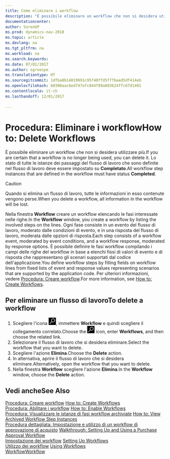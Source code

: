 ```yaml
---
title: Come eliminare i workflow
description: "È possibile eliminare un workflow che non si desidera utilizzare più. Lo stato di tutte le istanze dei passaggi del workflow che sono definite nel workflow deve essere impostato su **Completato**."
documentationcenter: 
author: SorenGP
ms.prod: dynamics-nav-2018
ms.topic: article
ms.devlang: na
ms.tgt_pltfrm: na
ms.workload: na
ms.search.keywords: 
ms.date: 07/01/2017
ms.author: sgroespe
ms.translationtype: HT
ms.sourcegitcommit: 1dfba8b14019991c95f40ffd5f7fbaed5df414eb
ms.openlocfilehash: b0308aac6ed747efc844f89a883624ffc67d1401
ms.contentlocale: it-ch
ms.lasthandoff: 12/01/2017

---
```

# <a name="how-to-delete-workflows"></a><span data-ttu-id="4e350-104">Procedura: Eliminare i workflow</span><span class="sxs-lookup"><span data-stu-id="4e350-104">How to: Delete Workflows</span></span>
<span data-ttu-id="4e350-105">È possibile eliminare un workflow che non si desidera utilizzare più.</span><span class="sxs-lookup"><span data-stu-id="4e350-105">If you are certain that a workflow is no longer being used, you can delete it.</span></span> <span data-ttu-id="4e350-106">Lo stato di tutte le istanze dei passaggi del flusso di lavoro che sono definite nel flusso di lavoro deve essere impostato su **Completato**.</span><span class="sxs-lookup"><span data-stu-id="4e350-106">All workflow step instances that are defined in the workflow must have status **Completed**.</span></span>  

> [!CAUTION]  
>  <span data-ttu-id="4e350-107">Quando si elimina un flusso di lavoro, tutte le informazioni in esso contenute vengono perse.</span><span class="sxs-lookup"><span data-stu-id="4e350-107">When you delete a workflow, all information in the workflow will be lost.</span></span>  

 <span data-ttu-id="4e350-108">Nella finestra **Workflow** creare un workflow elencando le fasi interessate nelle righe.</span><span class="sxs-lookup"><span data-stu-id="4e350-108">In the **Workflow** window, you create a workflow by listing the involved steps on the lines.</span></span> <span data-ttu-id="4e350-109">Ogni fase consiste in un evento del flusso di lavoro, moderato dalle condizioni di evento, e in una risposta del flusso di lavoro, moderata dalle opzioni di risposta.</span><span class="sxs-lookup"><span data-stu-id="4e350-109">Each step consists of a workflow event, moderated by event conditions, and a workflow response, moderated by response options.</span></span> <span data-ttu-id="4e350-110">È possibile definire le fasi workflow compilando i campi delle righe del workflow in base a elenchi fissi di valori di evento e di risposta che rappresentano gli scenari supportati dal codice dell'applicazione.</span><span class="sxs-lookup"><span data-stu-id="4e350-110">You define workflow steps by filling fields on workflow lines from fixed lists of event and response values representing scenarios that are supported by the application code.</span></span> <span data-ttu-id="4e350-111">Per ulteriori informazioni, vedere [Procedura: Creare workflow](across-how-to-create-workflows.md).</span><span class="sxs-lookup"><span data-stu-id="4e350-111">For more information, see [How to: Create Workflows](across-how-to-create-workflows.md).</span></span>  

## <a name="to-delete-a-workflow"></a><span data-ttu-id="4e350-112">Per eliminare un flusso di lavoro</span><span class="sxs-lookup"><span data-stu-id="4e350-112">To delete a workflow</span></span>  
1.  <span data-ttu-id="4e350-113">Scegliere l'icona ![Cerca pagina o report](media/ui-search/search_small.png "icona Cerca pagina o report"), immettere **Workflow** e quindi scegliere il collegamento correlato.</span><span class="sxs-lookup"><span data-stu-id="4e350-113">Choose the ![Search for Page or Report](media/ui-search/search_small.png "Search for Page or Report icon") icon, enter **Workflows**, and then choose the related link.</span></span>  
2.  <span data-ttu-id="4e350-114">Selezionare il flusso di lavoro che si desidera eliminare.</span><span class="sxs-lookup"><span data-stu-id="4e350-114">Select the workflow that you want to delete.</span></span>  
3.  <span data-ttu-id="4e350-115">Scegliere l'azione **Elimina**.</span><span class="sxs-lookup"><span data-stu-id="4e350-115">Choose the **Delete** action.</span></span>  
4.  <span data-ttu-id="4e350-116">In alternativa, aprire il flusso di lavoro che si desidera eliminare.</span><span class="sxs-lookup"><span data-stu-id="4e350-116">Alternatively, open the workflow that you want to delete.</span></span>  
5.  <span data-ttu-id="4e350-117">Nella finestra **Workflow** scegliere l'azione **Elimina**.</span><span class="sxs-lookup"><span data-stu-id="4e350-117">In the **Workflow** window, choose the **Delete** action.</span></span>  

## <a name="see-also"></a><span data-ttu-id="4e350-118">Vedi anche</span><span class="sxs-lookup"><span data-stu-id="4e350-118">See Also</span></span>  
 <span data-ttu-id="4e350-119">[Procedura: Creare workflow](across-how-to-create-workflows.md) </span><span class="sxs-lookup"><span data-stu-id="4e350-119">[How to: Create Workflows](across-how-to-create-workflows.md) </span></span>  
 <span data-ttu-id="4e350-120">[Procedura: Abilitare i workflow](across-how-to-enable-workflows.md) </span><span class="sxs-lookup"><span data-stu-id="4e350-120">[How to: Enable Workflows](across-how-to-enable-workflows.md) </span></span>  
 <span data-ttu-id="4e350-121">[Procedura: Visualizzare le istanze di fasi workflow archiviate](across-how-to-view-archived-workflow-step-instances.md) </span><span class="sxs-lookup"><span data-stu-id="4e350-121">[How to: View Archived Workflow Step Instances](across-how-to-view-archived-workflow-step-instances.md) </span></span>  
 <span data-ttu-id="4e350-122">[Procedura dettagliata: Impostazione e utilizzo di un workflow di approvazione di acquisto](walkthrough-setting-up-and-using-a-purchase-approval-workflow.md) </span><span class="sxs-lookup"><span data-stu-id="4e350-122">[Walkthrough: Setting Up and Using a Purchase Approval Workflow](walkthrough-setting-up-and-using-a-purchase-approval-workflow.md) </span></span>  
 <span data-ttu-id="4e350-123">[Impostazione dei workflow](across-set-up-workflows.md) </span><span class="sxs-lookup"><span data-stu-id="4e350-123">[Setting Up Workflows](across-set-up-workflows.md) </span></span>  
 <span data-ttu-id="4e350-124">[Utilizzo dei workflow](across-use-workflows.md) </span><span class="sxs-lookup"><span data-stu-id="4e350-124">[Using Workflows](across-use-workflows.md) </span></span>  
 [<span data-ttu-id="4e350-125">Workflow</span><span class="sxs-lookup"><span data-stu-id="4e350-125">Workflow</span></span>](across-workflow.md)   

